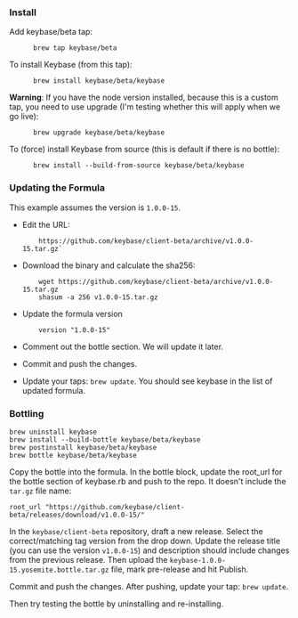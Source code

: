 
### Install

Add keybase/beta tap: 

          brew tap keybase/beta

To install Keybase (from this tap): 

          brew install keybase/beta/keybase
          
**Warning**: If you have the node version installed, because this is a custom tap, you need to use upgrade (I'm testing whether this will apply when we go live):

          brew upgrade keybase/beta/keybase

To (force) install Keybase from source (this is default if there is no bottle):

          brew install --build-from-source keybase/beta/keybase

### Updating the Formula

This example assumes the version is `1.0.0-15`.

- Edit the URL: 
          
          https://github.com/keybase/client-beta/archive/v1.0.0-15.tar.gz`

- Download the binary and calculate the sha256:

          wget https://github.com/keybase/client-beta/archive/v1.0.0-15.tar.gz
          shasum -a 256 v1.0.0-15.tar.gz

- Update the formula version

          version "1.0.0-15"

- Comment out the bottle section. We will update it later.
- Commit and push the changes.
- Update your taps: `brew update`. You should see keybase in the list of updated formula.

### Bottling

    brew uninstall keybase
    brew install --build-bottle keybase/beta/keybase
    brew postinstall keybase/beta/keybase
    brew bottle keybase/beta/keybase

Copy the bottle into the formula. In the bottle block, update the root_url for the bottle section of keybase.rb and push to the repo. It doesn't include the `tar.gz` file name:

    root_url "https://github.com/keybase/client-beta/releases/download/v1.0.0-15/"

In the `keybase/client-beta` repository, draft a new release. Select the correct/matching tag version from the drop down.
Update the release title (you can use the version `v1.0.0-15`) and description should include changes from the previous release. Then upload the `keybase-1.0.0-15.yosemite.bottle.tar.gz` file, mark pre-release and hit Publish.

Commit and push the changes. After pushing, update your tap: `brew update`.

Then try testing the bottle by uninstalling and re-installing.
